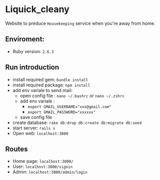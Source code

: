 # Liquick_cleany

Website to preduce `Housekeeping` service when you're away from home.

## Enviroment:

* Ruby version: `2.6.3`

## Run introduction
* install required gem: `bundle install`
* install required package: `npm install`
* add env variale to send mail: 
  - open config file : `nano ~/.bashrc` or `nano ~/.zshrc`
  - add env variale : 
    + `export GMAIL_USERNAME="xxx@gmail.com"` 
    + `export GMAIL_PASSWORD="xxxxxx"`
  - save config file
* create database: `rake db:drop db:create db:migrate db:seed`
* start server:  `rails s`
* Open web: `localhost:3000`

## Routes
* Home page: `localhost:3000/`
* User: `localhost:3000/signin`
* Admin: `localhost:3000/admin/login`
